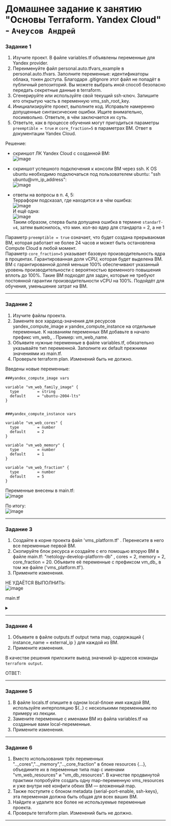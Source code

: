 # Домашнее задание к занятию  "Основы Terraform. Yandex Cloud" - `Ачеусов Андрей`

### Задание 1

1. Изучите проект. В файле variables.tf объявлены переменные для Yandex provider.
2. Переименуйте файл personal.auto.tfvars_example в personal.auto.tfvars. Заполните переменные: идентификаторы облака, токен доступа. Благодаря .gitignore этот файл не попадёт в публичный репозиторий. Вы можете выбрать иной способ безопасно передать секретные данные в terraform.
3. Сгенерируйте или используйте свой текущий ssh-ключ. Запишите его открытую часть в переменную vms_ssh_root_key.
4. Инициализируйте проект, выполните код. Исправьте намеренно допущенные синтаксические ошибки. Ищите внимательно, посимвольно. Ответьте, в чём заключается их суть.
5. Ответьте, как в процессе обучения могут пригодиться параметры `preemptible = true` и `core_fraction=5` в параметрах ВМ. Ответ в документации Yandex Cloud.

Решение:  

- скриншот ЛК Yandex Cloud с созданной ВМ:  
![image](https://github.com/AndrewAche/HW_ALL/assets/121398221/fb191af1-1cb6-4287-a2a5-b20470b0f140)  

- скриншот успешного подключения к консоли ВМ через ssh. К OS ubuntu необходимо подключаться под пользователем ubuntu: "ssh ubuntu@vm_ip_address":  
![image](https://github.com/AndrewAche/HW_ALL/assets/121398221/77e0fef9-0499-4890-9391-ddca42980074)  

- ответы на вопросы в п. 4, 5:  
Терраформ подсказал, где находится и в чём ошибка:  
![image](https://github.com/AndrewAche/HW_ALL/assets/121398221/add06191-bf65-4dab-a6d1-88b1e5d5467c)  
И ещё одна:  
![image](https://github.com/AndrewAche/HW_ALL/assets/121398221/9c05c5cc-9073-40d7-8f13-140c5a3acbfe)  
Таким образом, сперва была допущена ошибка в термине `standarT-v4`, затем выяснилось, что мин. кол-во ядер для стандарта = 2, а не 1  
   
Параметр `preemptible = true` означает, что будет создана прерываюмая ВМ, которая работает не более 24 часов и может быть остановлена Compute Cloud в любой момент.  
Параметр `core_fraction=5`  указывает базовую производительность ядра в процентах. Гарантированная доля vCPU, которая будет выделена ВМ. ВМ с гарантированной долей меньше 100% обеспечивают указанный уровень производительности с вероятностью временного повышения вплоть до 100%. Такие ВМ подходят для задач, которые не требуют постоянной гарантии производительности vCPU на 100%. Подойдёт для обучения, уменьшение затрат на ВМ.  


---


### Задание 2

1. Изучите файлы проекта.
2. Замените все хардкод-значения для ресурсов yandex_compute_image и yandex_compute_instance на отдельные переменные. К названиям переменных ВМ добавьте в начало префикс vm_web_ . Пример: vm_web_name.
3. Объявите нужные переменные в файле variables.tf, обязательно указывайте тип переменной. Заполните их default прежними значениями из main.tf.
4. Проверьте terraform plan. Изменений быть не должно.

Введены новые переменные:  
```
###yandex_compute_image vars

variable "vm_web_family_image" {
  type        = string
  default     = "ubuntu-2004-lts"
}


###yandex_compute_instance vars

variable "vm_web_cores" {
  type        = number
  default     = 2
}

variable "vm_web_memory" {
  type        = number
  default     = 1
}

variable "vm_web_fraction" {
  type        = number
  default     = 5
}
```
Переменные внесены в main.tf:  
![image](https://github.com/AndrewAche/HW_ALL/assets/121398221/44e6a3c7-150a-4f85-a254-21a9e123af89)  

По итогу:  
![image](https://github.com/AndrewAche/HW_ALL/assets/121398221/e78edb8f-6f86-44b3-87b2-d7139b4fba7f)  


---


### Задание 3

1. Создайте в корне проекта файл 'vms_platform.tf' . Перенесите в него все переменные первой ВМ.
2. Скопируйте блок ресурса и создайте с его помощью вторую ВМ в файле main.tf: "netology-develop-platform-db" , cores = 2, memory = 2, core_fraction = 20. Объявите её переменные с префиксом vm_db_ в том же файле ('vms_platform.tf').
3. Примените изменения.

НЕ УДАЁТСЯ ВЫПОЛНИТЬ:  
![image](https://github.com/AndrewAche/HW_ALL/assets/121398221/ad552217-0400-4c34-9499-528c048ebe63)  

main.tf  
<details><summary></summary>

   ```
   
   resource "yandex_vpc_network" "develop" {
  name = var.vpc_name
}
resource "yandex_vpc_subnet" "develop" {
  name           = var.vpc_name
  zone           = var.default_zone
  network_id     = yandex_vpc_network.develop.id
  v4_cidr_blocks = var.default_cidr
}


data "yandex_compute_image" "ubuntu" {
  family = var.vm_web_family_image
}
resource "yandex_compute_instance" "platform" {
  name        = "netology-develop-platform-web"
  platform_id = "standard-v1"
  resources {
    cores         = var.vm_web_cores
    memory        = var.vm_web_memory
    core_fraction = var.vm_web_fraction
  }
  boot_disk {
    initialize_params {
      image_id = data.yandex_compute_image.ubuntu.image_id
    }
  }
  scheduling_policy {
    preemptible = true
  }
  network_interface {
    subnet_id = yandex_vpc_subnet.develop.id
    nat       = true
  }

  metadata = {
    serial-port-enable = 1
    ssh-keys           = "ubuntu:${var.vms_ssh_root_key}"
  }

}


resource "vm_db_yandex_vpc_network" "vm_db_develop" {
  name = var.vm_db_vpc_name
}
resource "vm_db_yandex_vpc_subnet" "vm_db_develop" {
  name           = var.vm_db_vpc_name
  zone           = var.vm_db_default_zone
  network_id     = yandex_vpc_network.develop.id
  v4_cidr_blocks = var.vm_db_default_cidr
}


data "vm_db_yandex_compute_image" "vm_db_ubuntu" {
  family = var.vm_db_family_image
}
resource "vm_db_yandex_compute_instance" "vm_db_platform" {
  name        = "netology-develop-platform-db"
  platform_id = "standard-v1"
  resources {
    cores         = var.vm_db_cores
    memory        = var.vm_db_memory
    core_fraction = var.vm_db_fraction
  }
  boot_disk {
    initialize_params {
      image_id = data.yandex_compute_image.ubuntu.image_id
    }
  }
  scheduling_policy {
    preemptible = true
  }
  network_interface {
    subnet_id = vm_db_yandex_vpc_subnet.develop.id
    nat       = true
  }

  metadata = {
    serial-port-enable = 1
    ssh-keys           = "ubuntu:${var.vm_db_vms_ssh_root_key}"
  }

}

```

</details>


---


### Задание 4

1. Объявите в файле outputs.tf output типа map, содержащий { instance_name = external_ip } для каждой из ВМ.
2. Примените изменения.

В качестве решения приложите вывод значений ip-адресов команды `terraform output`.  

ОТВЕТ:  



---


### Задание 5

1. В файле locals.tf опишите в одном local-блоке имя каждой ВМ, используйте интерполяцию ${..} с несколькими переменными по примеру из лекции.
2. Замените переменные с именами ВМ из файла variables.tf на созданные вами local-переменные.
3. Примените изменения.


---


### Задание 6

1. Вместо использования трёх переменных ".._cores",".._memory",".._core_fraction" в блоке resources {...}, объедините их в переменные типа map с именами "vm_web_resources" и "vm_db_resources". В качестве продвинутой практики попробуйте создать одну map-переменную vms_resources и уже внутри неё конфиги обеих ВМ — вложенный map.
2. Также поступите с блоком metadata {serial-port-enable, ssh-keys}, эта переменная должна быть общая для всех ваших ВМ.
3. Найдите и удалите все более не используемые переменные проекта.
4. Проверьте terraform plan. Изменений быть не должно.


---



